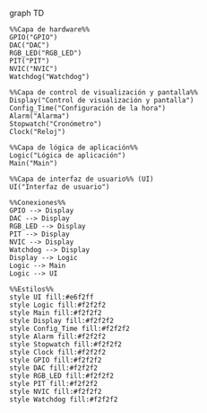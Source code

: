 graph TD

    %%Capa de hardware%%
    GPIO("GPIO")
    DAC("DAC")
    RGB_LED("RGB_LED")
    PIT("PIT")
    NVIC("NVIC")
    Watchdog("Watchdog")

    %%Capa de control de visualización y pantalla%%
    Display("Control de visualización y pantalla")
    Config_Time("Configuración de la hora")
    Alarm("Alarma")
    Stopwatch("Cronómetro")
    Clock("Reloj")

    %%Capa de lógica de aplicación%%
    Logic("Lógica de aplicación")
    Main("Main")

    %%Capa de interfaz de usuario%% (UI)
    UI("Interfaz de usuario")

    %%Conexiones%%
    GPIO --> Display
    DAC --> Display
    RGB_LED --> Display
    PIT --> Display
    NVIC --> Display
    Watchdog --> Display
    Display --> Logic
    Logic --> Main
    Logic --> UI

    %%Estilos%%
    style UI fill:#e6f2ff
    style Logic fill:#f2f2f2
    style Main fill:#f2f2f2
    style Display fill:#f2f2f2
    style Config_Time fill:#f2f2f2
    style Alarm fill:#f2f2f2
    style Stopwatch fill:#f2f2f2
    style Clock fill:#f2f2f2
    style GPIO fill:#f2f2f2
    style DAC fill:#f2f2f2
    style RGB_LED fill:#f2f2f2
    style PIT fill:#f2f2f2
    style NVIC fill:#f2f2f2
    style Watchdog fill:#f2f2f2
